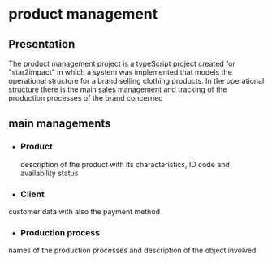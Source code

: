 # product management

## Presentation

The product management project is a typeScript project created for "star2impact" in which a system was implemented that models the operational structure for a brand selling clothing products.
In the operational structure there is the main sales management and tracking of the production processes of the brand concerned

## main managements

- ### Product
  
  description of the product with its characteristics, ID code and availability status

- ### Client

customer data with also the payment method

- ### Production process

names of the production processes and description of the object involved


